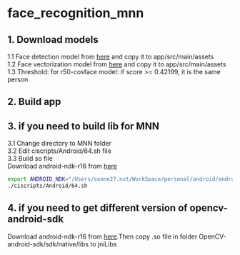 # face_recognition_mnn
## 1. Download models
1.1 Face detection model from [here](https://drive.google.com/file/d/1AdXZRfjU8nwDmK7ly7eQAFjSDwo4lh4B/view?usp=sharing) and copy it to app/src/main/assets <br />
1.2 Face vectorization model from [here](https://drive.google.com/file/d/1KaAXd-QCiEJs3bVycZwqvV6e9Fs5SxeK/view?usp=sharing) and copy it to app/src/main/assets <br />
1.3 Threshold: for r50-cosface model: if score >=  0.42199, it is the same person
## 2. Build app

## 3. if you need to build lib for MNN
3.1 Change directory to MNN folder <br />
3.2 Edit ciscripts/Android/64.sh file <br />
3.3 Build so file <br />
Download android-ndk-r16 from [here](https://github.com/android/ndk/wiki/Unsupported-Downloads)
```bash
export ANDROID_NDK="/Users/sonnn27.nxt/WorkSpace/personal/android/android-ndk-r16b"
./ciscripts/Android/64.sh
```

## 4. if you need to get different version of opencv-android-sdk
Download android-ndk-r16 from [here](https://github.com/opencv/opencv/releases).Then copy  .so file in folder OpenCV-android-sdk/sdk/native/libs to jniLibs